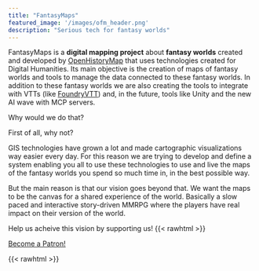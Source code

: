 ```yaml
---
title: "FantasyMaps"
featured_image: '/images/ofm_header.png'
description: "Serious tech for fantasy worlds"
---
```

FantasyMaps is a **digital mapping project** about **fantasy worlds** created and developed by [OpenHistoryMap](https://www.openhistorymap.org) that uses technologies created for Digital Humanities. Its main objective is the creation of maps of fantasy worlds and tools to manage the data connected to these fantasy worlds. In addition to these fantasy worlds we are also creating the tools to integrate with VTTs (like <a href="https://foundryvtt.com/" target="_blank">FoundryVTT</a>) and, in the future, tools like Unity and the new AI wave with MCP servers. 

Why would we do that? 

First of all, why not?

GIS technologies have grown a lot and made cartographic visualizations way easier every day. For this reason we are trying to develop and define a system enabling you all to use these technologies to use and live the maps of the fantasy worlds you spend so much time in, in the best possible way.

But the main reason is that our vision goes beyond that. We want the maps to be the canvas for a shared experience of the world. Basically a slow paced and interactive story-driven MMRPG where the players have real impact on their version of the world. 

Help us acheive this vision by supporting us!
{{< rawhtml >}}

<a href="https://www.patreon.com/bePatron?u=3201020" data-patreon-widget-type="become-patron-button">Become a Patron!</a>

{{< rawhtml >}}
